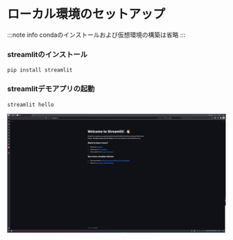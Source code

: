 # ローカル環境のセットアップ

:::note info
condaのインストールおよび仮想環境の構築は省略
:::

### streamlitのインストール
```
pip install streamlit
```

### streamlitデモアプリの起動
```
streamlit hello
```

![デモアプリ画面](screenshot.png)